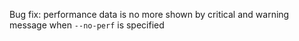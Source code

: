 Bug fix: performance data is no more shown by critical and warning message when ```--no-perf``` is specified

